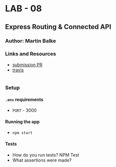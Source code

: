 # LAB - 08

## Express Routing & Connected API

### Author: Martin Balke

### Links and Resources
* [submission PR](https://github.com/martinbalke-401-adavanced-js/401-lab-08/pull/1)
* [travis](https://www.travis-ci.com/martinbalke-401-adavanced-js/401-lab-08)

#


### Setup
#### `.env` requirements
* `PORT` - 3000

#### Running the app
* `npm start`
  
#### Tests
* How do you run tests? NPM Test
* What assertions were made? 

